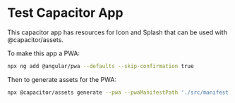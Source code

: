 # Test Capacitor App

This capacitor app has resources for Icon and Splash that can be used with @capacitor/assets.

To make this app a PWA:
```bash
npx ng add @angular/pwa --defaults --skip-confirmation true
```

Then to generate assets for the PWA:
```bash
npx @capacitor/assets generate --pwa --pwaManifestPath './src/manifest.webmanifest'
```